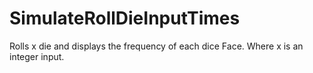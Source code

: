 # SimulateRollDieInputTimes
Rolls x die and displays the frequency of each dice Face. Where x is an integer input.
